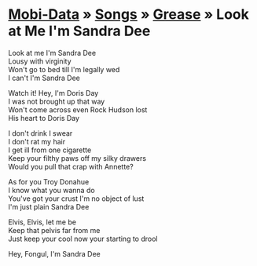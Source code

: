 [Mobi-Data]( ../../index.html) &raquo; [Songs]( ../../index.html ) &raquo; [Grease]( ../index.html ) &raquo; Look at Me I'm Sandra Dee
===
  
Look at me I'm Sandra Dee  
Lousy with virginity  
Won't go to bed till I'm legally wed  
I can't I'm Sandra Dee  
  
Watch it! Hey, I'm Doris Day  
I was not brought up that way  
Won't come across even Rock Hudson lost  
His heart to Doris Day  
  
I don't drink I swear  
I don't rat my hair  
I get ill from one cigarette  
Keep your filthy paws off my silky drawers  
Would you pull that crap with Annette?  
  
As for you Troy Donahue  
I know what you wanna do  
You've got your crust I'm no object of lust  
I'm just plain Sandra Dee  
  
Elvis, Elvis, let me be  
Keep that pelvis far from me  
Just keep your cool now your starting to drool  
  
Hey, Fongul, I'm Sandra Dee   
